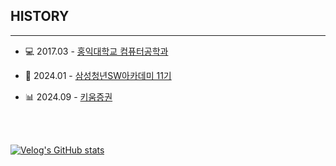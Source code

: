 
## HISTORY

----

- 💻 2017.03 - [홍익대학교 컴퓨터공학과](https://wwwce.hongik.ac.kr/dept/index.html) 

- 🏫 2024.01 - [삼성청년SW아카데미 11기](https://www.ssafy.com/ksp/jsp/swp/swpMain.jsp)

- 📊 2024.09 - [키움증권](https://www3.kiwoom.com/h/main)

<br>
<br>

[![Velog's GitHub stats](https://velog-readme-stats.vercel.app/api?name=sheisalice606)](https://velog.io/@sheisalice606/%EC%B7%A8%EC%A4%80%EC%9D%98-%EB%81%9D%EC%9C%BC%EB%A1%9C-%EC%A0%81%EB%8A%94-%ED%9A%8C%EA%B3%A0)
